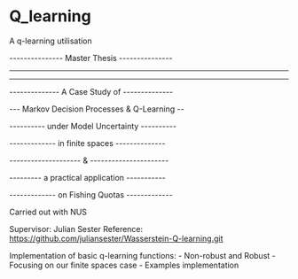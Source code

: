 # Q_learning
 A q-learning utilisation

 --------------- Master Thesis ---------------
 
 ---------------------------------------------
 
 ---------------------------------------------
 
 -------------- A Case Study of -------------- 
 
 --- Markov Decision Processes & Q-Learning --
 
 ---------- under Model Uncertainty ----------
 
 ------------- in finite spaces --------------

 -------------------- & ----------------------

 --------- a practical application -----------

 ------------- on Fishing Quotas -------------

 Carried out with NUS

 Supervisor: Julian Sester
 Reference: https://github.com/juliansester/Wasserstein-Q-learning.git


 Implementation of basic q-learning functions:
    - Non-robust and Robust
    - Focusing on our finite spaces case
    - Examples implementation

